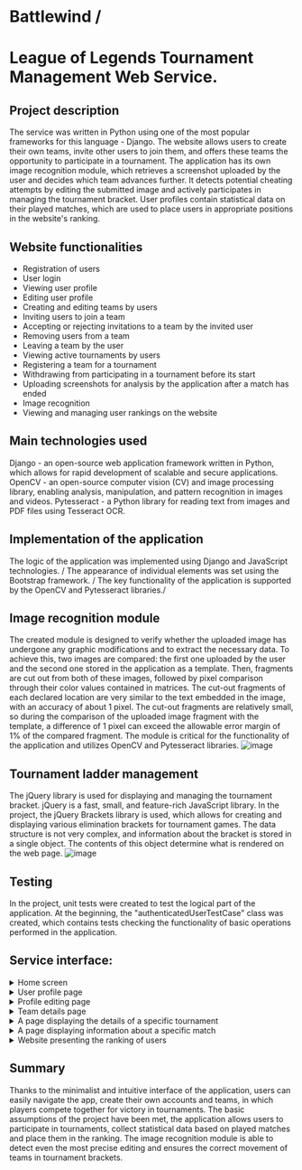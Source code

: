 # Battlewind /
# League of Legends Tournament Management Web Service.

## Project description
The service was written in Python using one of the most popular frameworks for this language - Django. The website allows users to create their own teams, invite other users to join them, and offers these teams the opportunity to participate in a tournament. The application has its own image recognition module, which retrieves a screenshot uploaded by the user and decides which team advances further. It detects potential cheating attempts by editing the submitted image and actively participates in managing the tournament bracket. User profiles contain statistical data on their played matches, which are used to place users in appropriate positions in the website's ranking.

## Website functionalities
* Registration of users
* User login
* Viewing user profile
* Editing user profile
* Creating and editing teams by users
* Inviting users to join a team
* Accepting or rejecting invitations to a team by the invited user
* Removing users from a team
* Leaving a team by the user
* Viewing active tournaments by users
* Registering a team for a tournament
* Withdrawing from participating in a tournament before its start
* Uploading screenshots for analysis by the application after a match has ended
* Image recognition
* Viewing and managing user rankings on the website

## Main technologies used
Django - an open-source web application framework written in Python, which allows for rapid development of scalable and secure applications.
OpenCV - an open-source computer vision (CV) and image processing library, enabling analysis, manipulation, and pattern recognition in images and videos.
Pytesseract - a Python library for reading text from images and PDF files using Tesseract OCR.

## Implementation of the application
The logic of the application was implemented using Django and JavaScript technologies. /
The appearance of individual elements was set using the Bootstrap framework. /
The key functionality of the application is supported by the OpenCV and Pytesseract libraries./

## Image recognition module
The created module is designed to verify whether the uploaded image has undergone any graphic modifications and to extract the necessary data. To achieve this, two images are compared: the first one uploaded by the user and the second one stored in the application as a template. Then, fragments are cut out from both of these images, followed by pixel comparison through their color values contained in matrices. The cut-out fragments of each declared location are very similar to the text embedded in the image, with an accuracy of about 1 pixel. The cut-out fragments are relatively small, so during the comparison of the uploaded image fragment with the template, a difference of 1 pixel can exceed the allowable error margin of 1% of the compared fragment. The module is critical for the functionality of the application and utilizes OpenCV and Pytesseract libraries.
![image](https://user-images.githubusercontent.com/58951668/233054918-7a6d4d9e-fc5d-4d03-9327-b9f732ae7b6f.png)

## Tournament ladder management
The jQuery library is used for displaying and managing the tournament bracket. jQuery is a fast, small, and feature-rich JavaScript library. In the project, the jQuery Brackets library is used, which allows for creating and displaying various elimination brackets for tournament games. The data structure is not very complex, and information about the bracket is stored in a single object. The contents of this object determine what is rendered on the web page.
![image](https://user-images.githubusercontent.com/58951668/233055182-7bad9b2d-ec25-4c4d-9c5a-9dfb09be9fab.png)

## Testing
In the project, unit tests were created to test the logical part of the application. At the beginning, the "authenticatedUserTestCase" class was created, which contains tests checking the functionality of basic operations performed in the application.

## Service interface:
<details> 
<summary> Home screen </summary>
  ![image](https://user-images.githubusercontent.com/58951668/233055967-ae66bdca-f63e-4e40-8a7a-adfe7154d68c.png)
</details>

<details> 
<summary> User profile page </summary>
  
  ![image](https://user-images.githubusercontent.com/58951668/233056107-a6ce1df4-946a-4eb5-9c55-9676468d5755.png)
</details>

<details> 
<summary> Profile editing page </summary>
  
  ![image](https://user-images.githubusercontent.com/58951668/233056685-0f1a1527-e675-4aba-9824-174c2d50b732.png)
  ![image](https://user-images.githubusercontent.com/58951668/233056698-f6755c99-a4b2-41b8-b833-de1ee32e255a.png)
</details>

<details> 
<summary> Team details page </summary>
  
  ![image](https://user-images.githubusercontent.com/58951668/233056803-6ae5d87a-03f8-4c3b-96ed-fe867fcbd1c5.png)
</details>

<details> 
<summary> A page displaying the details of a specific tournament </summary>

  ![image](https://user-images.githubusercontent.com/58951668/233056233-78c8063e-91d1-44c2-badf-1e7768a4626d.png)
</details>

<details> 
<summary> A page displaying information about a specific match </summary>

  ![image](https://user-images.githubusercontent.com/58951668/233056362-4c25036e-fc75-4b3c-82ee-78b4b0e51bd3.png)
</details>

<details> 
<summary> Website presenting the ranking of users </summary>

  ![image](https://user-images.githubusercontent.com/58951668/233056454-96ecc038-b1fe-4a41-8134-6289f716edcb.png)
</details>

## Summary
Thanks to the minimalist and intuitive interface of the application, users can easily navigate the app, create their own accounts and teams, in which players compete together for victory in tournaments. The basic assumptions of the project have been met, the application allows users to participate in tournaments, collect statistical data based on played matches and place them in the ranking. The image recognition module is able to detect even the most precise editing and ensures the correct movement of teams in tournament brackets.
